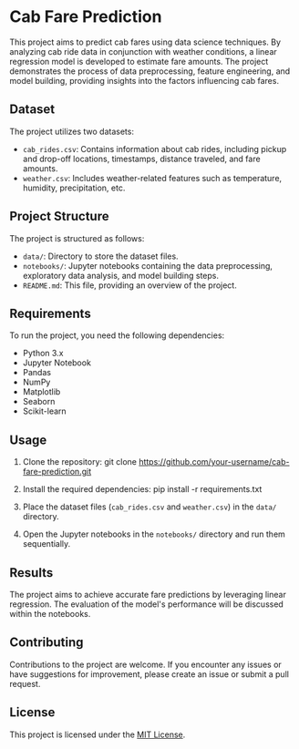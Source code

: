 # Cab Fare Prediction

This project aims to predict cab fares using data science techniques. By analyzing cab ride data in conjunction with weather conditions, a linear regression model is developed to estimate fare amounts. The project demonstrates the process of data preprocessing, feature engineering, and model building, providing insights into the factors influencing cab fares.

## Dataset

The project utilizes two datasets:
- `cab_rides.csv`: Contains information about cab rides, including pickup and drop-off locations, timestamps, distance traveled, and fare amounts.
- `weather.csv`: Includes weather-related features such as temperature, humidity, precipitation, etc.

## Project Structure

The project is structured as follows:
- `data/`: Directory to store the dataset files.
- `notebooks/`: Jupyter notebooks containing the data preprocessing, exploratory data analysis, and model building steps.
- `README.md`: This file, providing an overview of the project.

## Requirements

To run the project, you need the following dependencies:
- Python 3.x
- Jupyter Notebook
- Pandas
- NumPy
- Matplotlib
- Seaborn
- Scikit-learn

## Usage

1. Clone the repository:
   git clone https://github.com/your-username/cab-fare-prediction.git
   
2. Install the required dependencies:
   pip install -r requirements.txt


3. Place the dataset files (`cab_rides.csv` and `weather.csv`) in the `data/` directory.

4. Open the Jupyter notebooks in the `notebooks/` directory and run them sequentially.

## Results

The project aims to achieve accurate fare predictions by leveraging linear regression. The evaluation of the model's performance will be discussed within the notebooks.

## Contributing

Contributions to the project are welcome. If you encounter any issues or have suggestions for improvement, please create an issue or submit a pull request.

## License

This project is licensed under the [MIT License](LICENSE).


